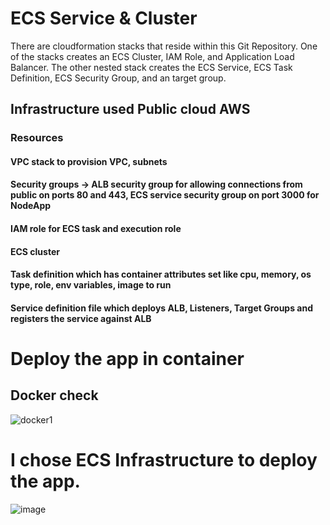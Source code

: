 # ECS Service & Cluster

There are cloudformation stacks that reside within this Git Repository. One of the stacks creates an ECS Cluster, IAM Role, and Application Load Balancer. The other nested stack creates the ECS Service, ECS Task Definition, ECS Security Group, and an target group.

## Infrastructure used Public cloud AWS
### Resources
#### VPC stack to provision VPC, subnets
#### Security groups -> ALB security group for allowing connections from public on ports 80 and 443, ECS service security group on port 3000 for NodeApp
#### IAM role for ECS task and execution role
#### ECS cluster
#### Task definition which has container attributes set like cpu, memory, os type, role, env variables, image to run
#### Service definition file which deploys ALB, Listeners, Target Groups and registers the service against ALB

# Deploy the app in container
## Docker check
![docker1](https://github.com/user-attachments/assets/a90533e6-051d-4b76-8106-6f895ad31413)

# I chose ECS Infrastructure to deploy the app.
![image](https://github.com/user-attachments/assets/638c1d03-007e-46dd-9fc4-8bbbe9689773)
